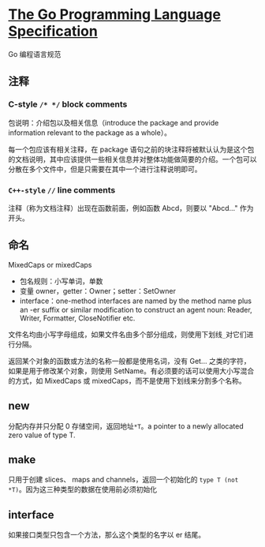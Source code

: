 # [The Go Programming Language Specification](https://golang.org/ref/spec)

Go 编程语言规范

## 注释

### C-style `/* */` block comments

包说明：介绍包以及相关信息（introduce the package and provide information relevant to the package as a whole）。

每一个包应该有相关注释，在 package 语句之前的块注释将被默认认为是这个包的文档说明，其中应该提供一些相关信息并对整体功能做简要的介绍。一个包可以分散在多个文件中，但是只需要在其中一个进行注释说明即可。

### `C++-style` `//` line comments

注释（称为文档注释）出现在函数前面，例如函数 Abcd，则要以 "Abcd..." 作为开头。

## 命名

MixedCaps or mixedCaps

- 包名规则：小写单词，单数
- 变量 owner，getter：Owner；setter：SetOwner
- interface：one-method interfaces are named by the method name plus an -er suffix or similar modification to construct an agent noun: Reader, Writer, Formatter, CloseNotifier etc.

文件名均由小写字母组成，如果文件名由多个部分组成，则使用下划线`_`对它们进行分隔。

返回某个对象的函数或方法的名称一般都是使用名词，没有 Get... 之类的字符，如果是用于修改某个对象，则使用 SetName。有必须要的话可以使用大小写混合的方式，如 MixedCaps 或 mixedCaps，而不是使用下划线来分割多个名称。

## new

分配内存并只分配 0 存储空间，返回地址`*T`。a pointer to a newly allocated zero value of type T.

## make

只用于创建 slices、 maps and channels，返回一个初始化的 `type T (not *T)`。因为这三种类型的数据在使用前必须初始化

## interface

如果接口类型只包含一个方法，那么这个类型的名字以 er 结尾。
